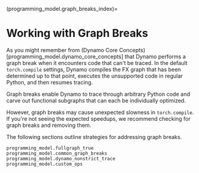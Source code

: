 (programming_model.graph_breaks_index)=
# Working with Graph Breaks

As you might remember from (Dynamo Core Concepts)[programming_model.dynamo_core_concepts] that Dynamo performs a graph break when
it encounters code that can't be traced. In the default `torch.compile` settings, Dynamo compiles the FX graph
that has been determined up to that point, executes the unsupported code in regular Python, and then resumes tracing.

Graph breaks enable Dynamo to trace through arbitrary Python code and carve out functional
subgraphs that can each be individually optimized.

However, graph breaks may cause unexpected slowness in `torch.compile`.
If you're not seeing the expected speedups, we recommend checking for graph breaks and removing them.

The following sections outline strategies for addressing graph breaks.

```{toctree}
programming_model.fullgraph_true
programming_model.common_graph_breaks
programming_model.dynamo_nonstrict_trace
programming_model.custom_ops
```
